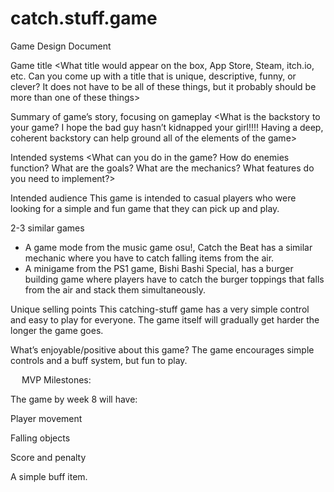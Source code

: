 # catch.stuff.game
Game Design Document

Game title
<What title would appear on the box, App Store, Steam, itch.io, etc.  Can you come up with a title that is unique, descriptive, funny, or clever?  It does not have to be all of these things, but it probably should be more than one of these things>

Summary of game’s story, focusing on gameplay
<What is the backstory to your game?  I hope the bad guy hasn’t kidnapped your girl!!!!  Having a deep, coherent backstory can help ground all of the elements of the game>

Intended systems
<What can you do in the game?  How do enemies function?  What are the goals?  What are the mechanics?  What features do you need to implement?>

Intended audience
This game is intended to casual players who were looking for a simple and fun game that they can pick up and play.

2-3 similar games
- A game mode from the music game osu!, Catch the Beat has a similar mechanic where you have to catch falling items from the air.
- A minigame from the PS1 game, Bishi Bashi Special, has a burger building game where players have to catch the burger toppings that falls from the air and stack them simultaneously.

Unique selling points
This catching-stuff game has a very simple control and easy to play for everyone. The game itself will gradually get harder the longer the game goes.

What’s enjoyable/positive about this game?
The game encourages simple controls and a buff system, but fun to play.

 
MVP Milestones:

The game by week 8 will have:

Player movement

Falling objects

Score and penalty

A simple buff item.
 
